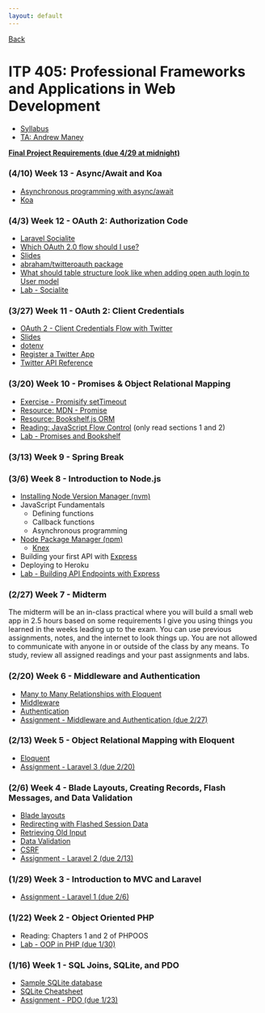 ```yaml
---
layout: default
---
```


[Back](/teaching)

# ITP 405: Professional Frameworks and Applications in Web Development

* [Syllabus](http://web-app.usc.edu/soc/syllabus/20181/32074.pdf)
* [TA: Andrew Maney](mailto:amaney@usc.edu)

**[Final Project Requirements (due 4/29 at midnight)](/teaching/2018/final-project)**

<!-- * [Cookies vs Tokens: The Definitive Guide](https://auth0.com/blog/cookies-vs-tokens-definitive-guide/)
* https://stackoverflow.com/questions/14221722/set-cookie-on-browser-with-ajax-request-via-cors
* https://stackoverflow.com/questions/8863571/cors-request-why-are-the-cookies-not-sent -->

### (4/10) Week 13 - Async/Await and Koa

* [Asynchronous programming with async/await](https://javascript.info/async-await)
* [Koa](http://koajs.com/)

### (4/3) Week 12 - OAuth 2: Authorization Code

* [Laravel Socialite](https://laravel.com/docs/5.6/socialite)
* [Which OAuth 2.0 flow should I use?](https://auth0.com/docs/api-auth/which-oauth-flow-to-use)
* [Slides](https://docs.google.com/presentation/d/1rrt__h7W23TGJ2rFY3eigqf5kEvLPMlY_q-c_gf6nk0/edit?usp=sharing)
* [abraham/twitteroauth package](https://packagist.org/packages/abraham/twitteroauth)
* [What should table structure look like when adding open auth login to User model
](https://stackoverflow.com/questions/1809595/what-should-table-structure-look-like-when-adding-open-auth-login-to-user-model)
* [Lab - Socialite](/teaching/2018/labs/socialite)

### (3/27) Week 11 - OAuth 2: Client Credentials

* [OAuth 2 - Client Credentials Flow with Twitter](https://developer.twitter.com/en/docs/basics/authentication/overview/application-only)
* [Slides](https://docs.google.com/presentation/d/1rrt__h7W23TGJ2rFY3eigqf5kEvLPMlY_q-c_gf6nk0/edit?usp=sharing)
* [dotenv](https://www.npmjs.com/package/dotenv)
* [Register a Twitter App](https://apps.twitter.com/)
* [Twitter API Reference](https://developer.twitter.com/en/docs/api-reference-index)

### (3/20) Week 10 - Promises & Object Relational Mapping

* [Exercise - Promisify setTimeout](/teaching/2018/exercises/promisify-setTimeout)
* [Resource: MDN - Promise](https://developer.mozilla.org/en-US/docs/Web/JavaScript/Reference/Global_Objects/Promise)
* [Resource: Bookshelf.js ORM](http://bookshelfjs.org/)
* [Reading: JavaScript Flow Control](https://thejsguy.com/javascript/node.js/2014/06/27/JavaScript-Flow-Control.html) (only read sections 1 and 2)
* [Lab - Promises and Bookshelf](/teaching/2018/labs/node2)

### (3/13) Week 9 - Spring Break

### (3/6) Week 8 - Introduction to Node.js

* [Installing Node Version Manager (nvm)](https://github.com/creationix/nvm)
* JavaScript Fundamentals
  * Defining functions
  * Callback functions
  * Asynchronous programming
* [Node Package Manager (npm)](https://www.npmjs.com/)
  * [Knex](https://www.npmjs.com/package/knex)
* Building your first API with [Express](https://expressjs.com/)
* Deploying to Heroku
* [Lab - Building API Endpoints with Express](/teaching/2018/labs/node1)

### (2/27) Week 7 - Midterm

The midterm will be an in-class practical where you will build a small web app in 2.5 hours based on some requirements I give you using things you learned in the weeks leading up to the exam. You can use previous assignments, notes, and the internet to look things up. You are not allowed to communicate with anyone in or outside of the class by any means. To study, review all assigned readings and your past assignments and labs.

### (2/20) Week 6 - Middleware and Authentication

* [Many to Many Relationships with Eloquent](https://laravel.com/docs/5.6/eloquent-relationships#many-to-many)
* [Middleware](https://laravel.com/docs/5.6/middleware)
* [Authentication](https://laravel.com/docs/5.6/authentication)
* [Assignment - Middleware and Authentication (due 2/27)](/teaching/2018/assignments/middleware-and-authentication)

### (2/13) Week 5 - Object Relational Mapping with Eloquent

* [Eloquent](https://laravel.com/docs/5.6/eloquent)
* [Assignment - Laravel 3 (due 2/20)](/teaching/2018/assignments/laravel3)

### (2/6) Week 4 - Blade Layouts, Creating Records, Flash Messages, and Data Validation

* [Blade layouts](https://laravel.com/docs/5.5/blade#defining-a-layout)
* [Redirecting with Flashed Session Data](https://laravel.com/docs/5.5/responses#redirecting-with-flashed-session-data)
* [Retrieving Old Input](https://laravel.com/docs/5.5/requests#old-input)
* [Data Validation](https://laravel.com/docs/5.5/validation#manually-creating-validators)
* [CSRF](https://laravel.com/docs/5.5/csrf)
* [Assignment - Laravel 2 (due 2/13)](/teaching/2018/assignments/laravel2)

### (1/29) Week 3 - Introduction to MVC and Laravel

* [Assignment - Laravel 1 (due 2/6)](/teaching/2018/assignments/laravel1)

### (1/22) Week 2 - Object Oriented PHP

* Reading: Chapters 1 and 2 of PHPOOS
* [Lab - OOP in PHP (due 1/30)](https://bitbucket.org/skaterdav85/itp405-oop-spring-2018)

### (1/16) Week 1 - SQL Joins, SQLite, and PDO

* [Sample SQLite database](http://www.sqlitetutorial.net/sqlite-sample-database/)
* [SQLite Cheatsheet](/tutorials/sqlite)
* [Assignment - PDO (due 1/23)](/teaching/2018/assignments/pdo)
